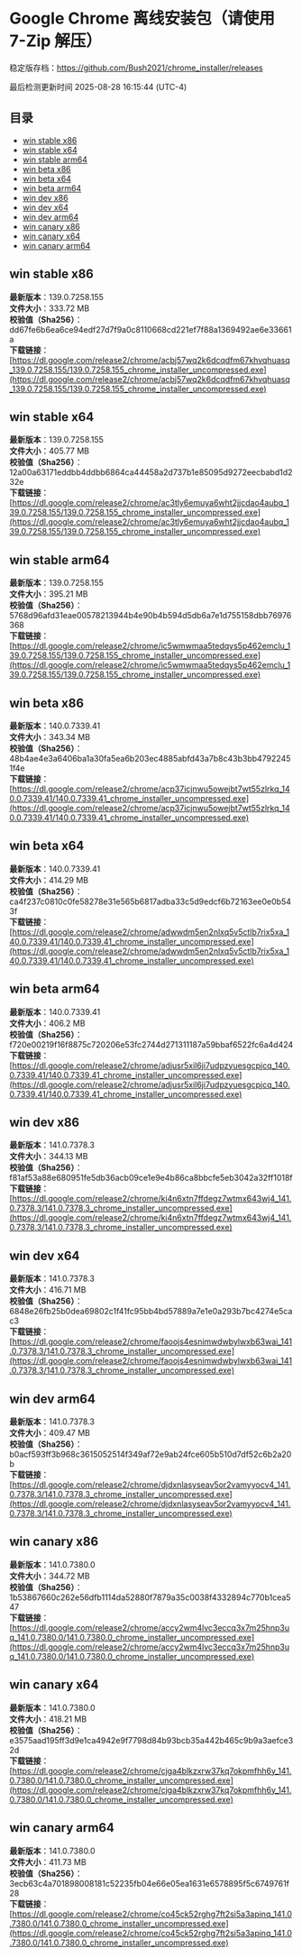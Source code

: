 # Google Chrome 离线安装包（请使用 7-Zip 解压）
稳定版存档：<https://github.com/Bush2021/chrome_installer/releases>

最后检测更新时间
2025-08-28 16:15:44 (UTC-4)

## 目录
* [win stable x86](https://github.com/Bush2021/chrome_installer?tab=readme-ov-file#win-stable-x86)
* [win stable x64](https://github.com/Bush2021/chrome_installer?tab=readme-ov-file#win-stable-x64)
* [win stable arm64](https://github.com/Bush2021/chrome_installer?tab=readme-ov-file#win-stable-arm64)
* [win beta x86](https://github.com/Bush2021/chrome_installer?tab=readme-ov-file#win-beta-x86)
* [win beta x64](https://github.com/Bush2021/chrome_installer?tab=readme-ov-file#win-beta-x64)
* [win beta arm64](https://github.com/Bush2021/chrome_installer?tab=readme-ov-file#win-beta-arm64)
* [win dev x86](https://github.com/Bush2021/chrome_installer?tab=readme-ov-file#win-dev-x86)
* [win dev x64](https://github.com/Bush2021/chrome_installer?tab=readme-ov-file#win-dev-x64)
* [win dev arm64](https://github.com/Bush2021/chrome_installer?tab=readme-ov-file#win-dev-arm64)
* [win canary x86](https://github.com/Bush2021/chrome_installer?tab=readme-ov-file#win-canary-x86)
* [win canary x64](https://github.com/Bush2021/chrome_installer?tab=readme-ov-file#win-canary-x64)
* [win canary arm64](https://github.com/Bush2021/chrome_installer?tab=readme-ov-file#win-canary-arm64)

## win stable x86
**最新版本**：139.0.7258.155  
**文件大小**：333.72 MB  
**校验值（Sha256）**：dd67fe6b6ea6ce94edf27d7f9a0c8110668cd221ef7f88a1369492ae6e33661a  
**下载链接**：[https://dl.google.com/release2/chrome/acbj57wq2k6dcqdfm67khvqhuasq_139.0.7258.155/139.0.7258.155_chrome_installer_uncompressed.exe](https://dl.google.com/release2/chrome/acbj57wq2k6dcqdfm67khvqhuasq_139.0.7258.155/139.0.7258.155_chrome_installer_uncompressed.exe)  

## win stable x64
**最新版本**：139.0.7258.155  
**文件大小**：405.77 MB  
**校验值（Sha256）**：12a00a63171eddbb4ddbb6864ca44458a2d737b1e85095d9272eecbabd1d232e  
**下载链接**：[https://dl.google.com/release2/chrome/ac3tly6emuya6wht2jjcdao4aubq_139.0.7258.155/139.0.7258.155_chrome_installer_uncompressed.exe](https://dl.google.com/release2/chrome/ac3tly6emuya6wht2jjcdao4aubq_139.0.7258.155/139.0.7258.155_chrome_installer_uncompressed.exe)  

## win stable arm64
**最新版本**：139.0.7258.155  
**文件大小**：395.21 MB  
**校验值（Sha256）**：5768d96afd31eae00578213944b4e90b4b594d5db6a7e1d755158dbb76976368  
**下载链接**：[https://dl.google.com/release2/chrome/ic5wmwmaa5tedqys5p462emclu_139.0.7258.155/139.0.7258.155_chrome_installer_uncompressed.exe](https://dl.google.com/release2/chrome/ic5wmwmaa5tedqys5p462emclu_139.0.7258.155/139.0.7258.155_chrome_installer_uncompressed.exe)  

## win beta x86
**最新版本**：140.0.7339.41  
**文件大小**：343.34 MB  
**校验值（Sha256）**：48b4ae4e3a6406ba1a30fa5ea6b203ec4885abfd43a7b8c43b3bb47922451f4e  
**下载链接**：[https://dl.google.com/release2/chrome/acp37icjnwu5owejbt7wt55zlrkq_140.0.7339.41/140.0.7339.41_chrome_installer_uncompressed.exe](https://dl.google.com/release2/chrome/acp37icjnwu5owejbt7wt55zlrkq_140.0.7339.41/140.0.7339.41_chrome_installer_uncompressed.exe)  

## win beta x64
**最新版本**：140.0.7339.41  
**文件大小**：414.29 MB  
**校验值（Sha256）**：ca4f237c0810c0fe58278e31e565b6817adba33c5d9edcf6b72163ee0e0b543f  
**下载链接**：[https://dl.google.com/release2/chrome/adwwdm5en2nlxq5v5ctlb7rix5xa_140.0.7339.41/140.0.7339.41_chrome_installer_uncompressed.exe](https://dl.google.com/release2/chrome/adwwdm5en2nlxq5v5ctlb7rix5xa_140.0.7339.41/140.0.7339.41_chrome_installer_uncompressed.exe)  

## win beta arm64
**最新版本**：140.0.7339.41  
**文件大小**：406.2 MB  
**校验值（Sha256）**：f720e00219f16f8875c720206e53fc2744d271311187a59bbaf6522fc6a4d424  
**下载链接**：[https://dl.google.com/release2/chrome/adjusr5xil6ji7udpzyuesgcpjcq_140.0.7339.41/140.0.7339.41_chrome_installer_uncompressed.exe](https://dl.google.com/release2/chrome/adjusr5xil6ji7udpzyuesgcpjcq_140.0.7339.41/140.0.7339.41_chrome_installer_uncompressed.exe)  

## win dev x86
**最新版本**：141.0.7378.3  
**文件大小**：344.13 MB  
**校验值（Sha256）**：f81af53a88e680951fe5db36acb09ce1e9e4b86ca8bbcfe5eb3042a32ff1018f  
**下载链接**：[https://dl.google.com/release2/chrome/ki4n6xtn7ffdegz7wtmx643wj4_141.0.7378.3/141.0.7378.3_chrome_installer_uncompressed.exe](https://dl.google.com/release2/chrome/ki4n6xtn7ffdegz7wtmx643wj4_141.0.7378.3/141.0.7378.3_chrome_installer_uncompressed.exe)  

## win dev x64
**最新版本**：141.0.7378.3  
**文件大小**：416.71 MB  
**校验值（Sha256）**：6848e26fb25b0dea69802c1f41fc95bb4bd57889a7e1e0a293b7bc4274e5cac3  
**下载链接**：[https://dl.google.com/release2/chrome/faoojs4esnimwdwbylwxb63wai_141.0.7378.3/141.0.7378.3_chrome_installer_uncompressed.exe](https://dl.google.com/release2/chrome/faoojs4esnimwdwbylwxb63wai_141.0.7378.3/141.0.7378.3_chrome_installer_uncompressed.exe)  

## win dev arm64
**最新版本**：141.0.7378.3  
**文件大小**：409.47 MB  
**校验值（Sha256）**：b0acf593ff3b968c3615052514f349af72e9ab24fce605b510d7df52c6b2a20b  
**下载链接**：[https://dl.google.com/release2/chrome/djdxnlasyseav5or2vamyyocv4_141.0.7378.3/141.0.7378.3_chrome_installer_uncompressed.exe](https://dl.google.com/release2/chrome/djdxnlasyseav5or2vamyyocv4_141.0.7378.3/141.0.7378.3_chrome_installer_uncompressed.exe)  

## win canary x86
**最新版本**：141.0.7380.0  
**文件大小**：344.72 MB  
**校验值（Sha256）**：1b53867660c262e56dfb1114da52880f7879a35c0038f4332894c770b1cea547  
**下载链接**：[https://dl.google.com/release2/chrome/accy2wm4lvc3eccq3x7m25hnp3uq_141.0.7380.0/141.0.7380.0_chrome_installer_uncompressed.exe](https://dl.google.com/release2/chrome/accy2wm4lvc3eccq3x7m25hnp3uq_141.0.7380.0/141.0.7380.0_chrome_installer_uncompressed.exe)  

## win canary x64
**最新版本**：141.0.7380.0  
**文件大小**：418.21 MB  
**校验值（Sha256）**：e3575aad195ff3d9e1ca4942e9f7798d84b93bcb35a442b465c9b9a3aefce32d  
**下载链接**：[https://dl.google.com/release2/chrome/cjga4blkzxrw37kq7okpmfhh6y_141.0.7380.0/141.0.7380.0_chrome_installer_uncompressed.exe](https://dl.google.com/release2/chrome/cjga4blkzxrw37kq7okpmfhh6y_141.0.7380.0/141.0.7380.0_chrome_installer_uncompressed.exe)  

## win canary arm64
**最新版本**：141.0.7380.0  
**文件大小**：411.73 MB  
**校验值（Sha256）**：3ecb63c4a701898008181c52235fb04e66e05ea1631e6578895f5c6749761f28  
**下载链接**：[https://dl.google.com/release2/chrome/co45ck52rghg7ft2si5a3apinq_141.0.7380.0/141.0.7380.0_chrome_installer_uncompressed.exe](https://dl.google.com/release2/chrome/co45ck52rghg7ft2si5a3apinq_141.0.7380.0/141.0.7380.0_chrome_installer_uncompressed.exe)  


